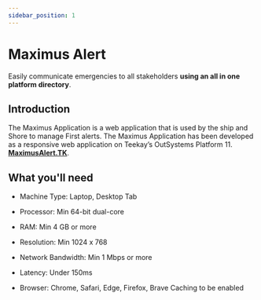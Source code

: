 ```yaml
---
sidebar_position: 1
---
```


# Maximus Alert

Easily communicate emergencies to all stakeholders **using an all in one platform directory**.

## Introduction

The Maximus Application is a web application that is used by the ship and Shore to
manage First alerts. The Maximus Application has been developed as a responsive
web application on Teekay’s OutSystems Platform 11. **[MaximusAlert.TK](https://teekay1.outsystemsenterprise.com/TK_Alert_CW/)**.

## What you'll need

- Machine Type: Laptop, Desktop Tab
- Processor: Min 64-bit dual-core
- RAM: Min 4 GB or more
- Resolution: Min 1024 x 768

- Network Bandwidth: Min 1 Mbps or more
- Latency: Under 150ms

- Browser: Chrome, Safari, Edge, Firefox, Brave
Caching to be enabled
